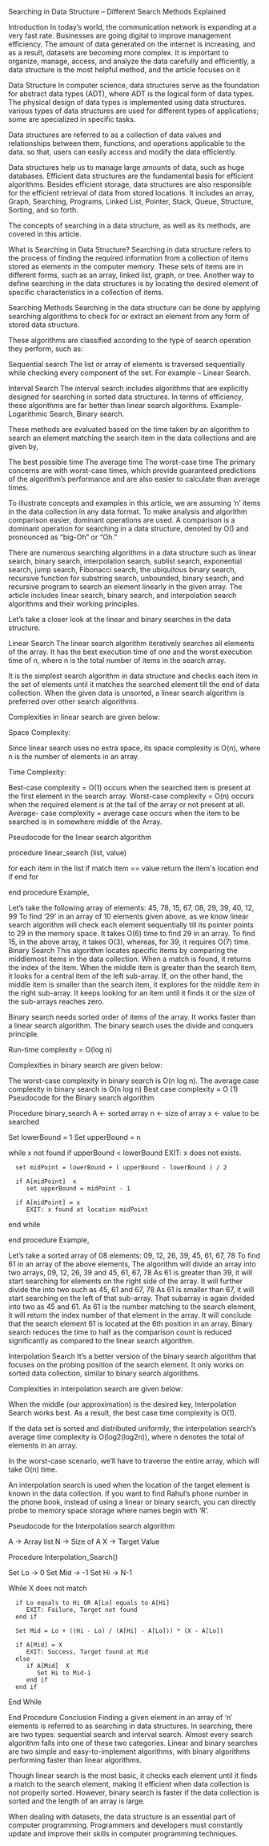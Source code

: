 Searching in Data Structure – Different Search Methods Explained

Introduction
In today’s world, the communication network is expanding at a very fast rate. Businesses are going digital to improve management efficiency. The amount of data generated on the internet is increasing, and as a result, datasets are becoming more complex. It is important to organize, manage, access, and analyze the data carefully and efficiently, a data structure is the most helpful method, and the article focuses on it

Data Structure
In computer science, data structures serve as the foundation for abstract data types (ADT), where ADT is the logical form of data types. The physical design of data types is implemented using data structures. various types of data structures are used for different types of applications; some are specialized in specific tasks.

Data structures are referred to as a collection of data values and relationships between them, functions, and operations applicable to the data. so that, users can easily access and modify the data efficiently.

Data structures help us to manage large amounts of data, such as huge databases. Efficient data structures are the fundamental basis for efficient algorithms. Besides efficient storage, data structures are also responsible for the efficient retrieval of data from stored locations. It includes an array, Graph, Searching, Programs, Linked List, Pointer, Stack, Queue, Structure, Sorting, and so forth.

The concepts of searching in a data structure, as well as its methods, are covered in this article.

What is Searching in Data Structure?
Searching in data structure refers to the process of finding the required information from a collection of items stored as elements in the computer memory. These sets of items are in different forms, such as an array, linked list, graph, or tree. Another way to define searching in the data structures is by locating the desired element of specific characteristics in a collection of items.

Searching Methods
Searching in the data structure can be done by applying searching algorithms to check for or extract an element from any form of stored data structure.

These algorithms are classified according to the type of search operation they perform, such as:

Sequential search
The list or array of elements is traversed sequentially while checking every component of the set.
For example – Linear Search.

Interval Search
The interval search includes algorithms that are explicitly designed for searching in sorted data structures. In terms of efficiency, these algorithms are far better than linear search algorithms.
Example- Logarithmic Search, Binary search.

 
These methods are evaluated based on the time taken by an algorithm to search an element matching the search item in the data collections and are given by,

The best possible time
The average time
The worst-case time
The primary concerns are with worst-case times, which provide guaranteed predictions of the algorithm’s performance and are also easier to calculate than average times.

To illustrate concepts and examples in this article, we are assuming ‘n’ items in the data collection in any data format. To make analysis and algorithm comparison easier, dominant operations are used. A comparison is a dominant operation for searching in a data structure, denoted by O() and pronounced as “big-Oh” or “Oh.”

There are numerous searching algorithms in a data structure such as linear search, binary search, interpolation search, sublist search, exponential search, jump search, Fibonacci search, the ubiquitous binary search, recursive function for substring search, unbounded, binary search, and recursive program to search an element linearly in the given array. The article includes linear search, binary search, and interpolation search algorithms and their working principles.

Let’s take a closer look at the linear and binary searches in the data structure.

 

Linear Search
The linear search algorithm iteratively searches all elements of the array. It has the best execution time of one and the worst execution time of n, where n is the total number of items in the search array.

It is the simplest search algorithm in data structure and checks each item in the set of elements until it matches the searched element till the end of data collection. When the given data is unsorted, a linear search algorithm is preferred over other search algorithms.

Complexities in linear search are given below:

Space Complexity:

Since linear search uses no extra space, its space complexity is O(n), where n is the number of elements in an array.

Time Complexity:

Best-case complexity = O(1) occurs when the searched item is present at the first element in the search array.
Worst-case complexity = O(n) occurs when the required element is at the tail of the array or not present at all.
Average- case complexity = average case occurs when the item to be searched is in somewhere middle of the Array.
 

Pseudocode for the linear search algorithm

procedure linear_search (list, value)

   for each item in the list
      if match item == value
         return the item's location
      end if
   end for

end procedure
Example,

Let’s take the following array of elements:
45, 78, 15, 67, 08, 29, 39, 40, 12, 99
To find ‘29’ in an array of 10 elements given above, as we know linear search algorithm will check each element sequentially till its pointer points to 29 in the memory space. It takes O(6) time to find 29 in an array. To find 15, in the above array, it takes O(3), whereas, for 39, it requires O(7) time.
Binary Search
This algorithm locates specific items by comparing the middlemost items in the data collection. When a match is found, it returns the index of the item. When the middle item is greater than the search item, it looks for a central item of the left sub-array. If, on the other hand, the middle item is smaller than the search item, it explores for the middle item in the right sub-array. It keeps looking for an item until it finds it or the size of the sub-arrays reaches zero.

Binary search needs sorted order of items of the array. It works faster than a linear search algorithm. The binary search uses the divide and conquers principle.

Run-time complexity = O(log n)

Complexities in binary search are given below:

The worst-case complexity in binary search is O(n log n).
The average case complexity in binary search is O(n log n)
Best case complexity = O (1)
Pseudocode for the Binary search algorithm

Procedure binary_search
   A ← sorted array
   n ← size of array
   x ← value to be searched

   Set lowerBound = 1
   Set upperBound = n 

   while x not found
      if upperBound < lowerBound 
         EXIT: x does not exists.
   
      set midPoint = lowerBound + ( upperBound - lowerBound ) / 2
      
      if A[midPoint]  x
         set upperBound = midPoint - 1 

      if A[midPoint] = x 
         EXIT: x found at location midPoint
   end while
   
end procedure
Example,

Let’s take a sorted array of 08 elements:
09, 12, 26, 39, 45, 61, 67, 78
To find 61 in an array of the above elements,
The algorithm will divide an array into two arrays, 09, 12, 26, 39 and 45, 61, 67, 78
As 61 is greater than 39, it will start searching for elements on the right side of the array.
It will further divide the into two such as 45, 61 and 67, 78
As 61 is smaller than 67, it will start searching on the left of that sub-array.
That subarray is again divided into two as 45 and 61.
As 61 is the number matching to the search element, it will return the index number of that element in the array.
It will conclude that the search element 61 is located at the 6th position in an array.
Binary search reduces the time to half as the comparison count is reduced significantly as compared to the linear search algorithm.

Interpolation Search
It’s a better version of the binary search algorithm that focuses on the probing position of the search element. It only works on sorted data collection, similar to binary search algorithms.

Complexities in interpolation search are given below:

When the middle (our approximation) is the desired key, Interpolation Search works best. As a result, the best case time complexity is O(1).

If the data set is sorted and distributed uniformly, the interpolation search’s average time complexity is O(log2(log2n)), where n denotes the total of elements in an array.

In the worst-case scenario, we’ll have to traverse the entire array, which will take O(n) time.

An interpolation search is used when the location of the target element is known in the data collection. If you want to find Rahul’s phone number in the phone book, instead of using a linear or binary search, you can directly probe to memory space storage where names begin with ‘R’.

Pseudocode for the Interpolation search algorithm

A → Array list
N → Size of A
X → Target Value

Procedure Interpolation_Search()

   Set Lo  →  0
   Set Mid → -1
   Set Hi  →  N-1

   While X does not match
   
      if Lo equals to Hi OR A[Lo] equals to A[Hi]
         EXIT: Failure, Target not found
      end if
      
      Set Mid = Lo + ((Hi - Lo) / (A[Hi] - A[Lo])) * (X - A[Lo]) 

      if A[Mid] = X
         EXIT: Success, Target found at Mid
      else 
         if A[Mid]  X
            Set Hi to Mid-1
         end if
      end if
   End While

End Procedure
Conclusion
Finding a given element in an array of ‘n’ elements is referred to as searching in data structures. In searching, there are two types: sequential search and interval search. Almost every search algorithm falls into one of these two categories. Linear and binary searches are two simple and easy-to-implement algorithms, with binary algorithms performing faster than linear algorithms.

Though linear search is the most basic, it checks each element until it finds a match to the search element, making it efficient when data collection is not properly sorted. However, binary search is faster if the data collection is sorted and the length of an array is large.

When dealing with datasets, the data structure is an essential part of computer programming. Programmers and developers must constantly update and improve their skills in computer programming techniques.
